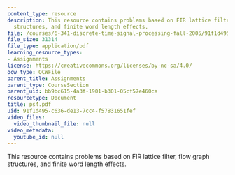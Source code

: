 ```yaml
---
content_type: resource
description: This resource contains problems based on FIR lattice filter, flow graph
  structures, and finite word length effects.
file: /courses/6-341-discrete-time-signal-processing-fall-2005/91f1d495c636de137cc4f57831651fef_ps4.pdf
file_size: 31314
file_type: application/pdf
learning_resource_types:
- Assignments
license: https://creativecommons.org/licenses/by-nc-sa/4.0/
ocw_type: OCWFile
parent_title: Assignments
parent_type: CourseSection
parent_uid: bb9bc615-4a3f-1901-b301-05cf57e460ca
resourcetype: Document
title: ps4.pdf
uid: 91f1d495-c636-de13-7cc4-f57831651fef
video_files:
  video_thumbnail_file: null
video_metadata:
  youtube_id: null
---
```

This resource contains problems based on FIR lattice filter, flow graph structures, and finite word length effects.